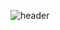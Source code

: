 
![header](https://capsule-render.vercel.app/api?type=venom&color=gradient&customColorList=2,9,20,21,22,23,25&height=200&section=header&text=diglowc&fontSize=70&animation=fadeIn)
